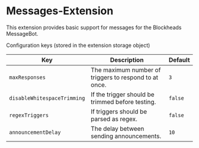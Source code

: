 # Messages-Extension

This extension provides basic support for messages for the Blockheads MessageBot.

Configuration keys (stored in the extension storage object)

| Key | Description | Default |
| ------ | ------ | ------ |
| `maxResponses` | The maximum number of triggers to respond to at once. | `3` |
| `disableWhitespaceTrimming` | If the trigger should be trimmed before testing. | `false` |
| `regexTriggers` | If triggers should be parsed as regex. | `false` |
| `announcementDelay` | The delay between sending announcements. | `10` |